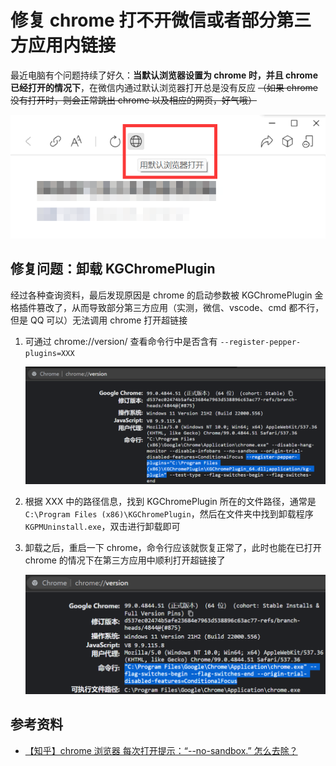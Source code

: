 # 修复 chrome 打不开微信或者部分第三方应用内链接


最近电脑有个问题持续了好久：**当默认浏览器设置为 chrome 时，并且 chrome 已经打开的情况下**，在微信内通过默认浏览器打开总是没有反应
~~（如果 chrome 没有打开时，则会正常跳出 chrome 以及相应的网页，好气哦）~~
<!-- more -->

![wechat_default_browser](wechat_default_browser.png)

## 修复问题：卸载 KGChromePlugin

经过各种查询资料，最后发现原因是 chrome 的启动参数被 KGChromePlugin 金格插件篡改了，从而导致部分第三方应用（实测，微信、vscode、cmd 都不行，但是 QQ 可以）无法调用 chrome 打开超链接

1. 可通过 chrome://version/ 查看命令行中是否含有 `--register-pepper-plugins=XXX`

    ![chrome_version_before](chrome_version_before.png)

2. 根据 XXX 中的路径信息，找到 KGChromePlugin 所在的文件路径，通常是 `C:\Program Files (x86)\KGChromePlugin`，然后在文件夹中找到卸载程序 `KGPMUninstall.exe`，双击进行卸载即可

3. 卸载之后，重启一下 chrome，命令行应该就恢复正常了，此时也能在已打开 chrome 的情况下在第三方应用中顺利打开超链接了

    ![chrome_version_after](chrome_version_after.png)

## 参考资料

- [【知乎】chrome 浏览器 每次打开提示：“--no-sandbox.” 怎么去除？](https://www.zhihu.com/question/367848804)

